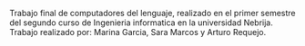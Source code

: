 Trabajo final de computadores del lenguaje, realizado en el primer semestre del segundo curso de Ingenieria informatica en la universidad Nebrija.
Trabajo realizado por: Marina Garcia, Sara Marcos y Arturo Requejo.

